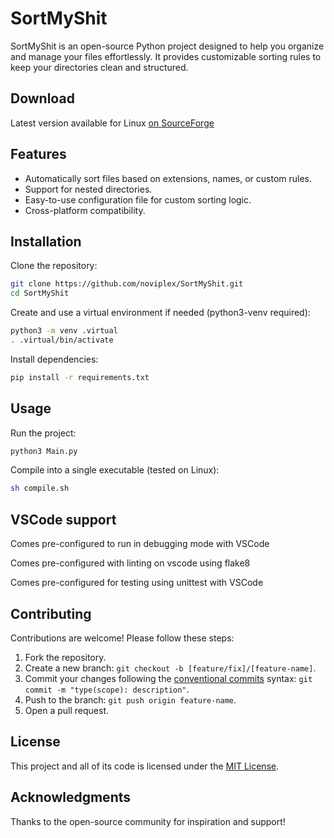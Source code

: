 # SortMyShit

SortMyShit is an open-source Python project designed to help you organize and manage your files effortlessly. It provides customizable sorting rules to keep your directories clean and structured.

## Download

Latest version available for Linux [on SourceForge](https://sourceforge.net/projects/sortmyshit/)

## Features

- Automatically sort files based on extensions, names, or custom rules.
- Support for nested directories.
- Easy-to-use configuration file for custom sorting logic.
- Cross-platform compatibility.

## Installation

Clone the repository:

```bash
git clone https://github.com/noviplex/SortMyShit.git
cd SortMyShit
```

Create and use a virtual environment if needed (python3-venv required):

```bash
python3 -m venv .virtual
. .virtual/bin/activate 
```


Install dependencies:

```bash
pip install -r requirements.txt
```

## Usage

Run the project:

```bash
python3 Main.py
```

Compile into a single executable (tested on Linux):

```bash
sh compile.sh
```

## VSCode support

Comes pre-configured to run in debugging mode with VSCode

Comes pre-configured with linting on vscode using flake8 

Comes pre-configured for testing using unittest with VSCode


## Contributing

Contributions are welcome! Please follow these steps:

1. Fork the repository.
2. Create a new branch: `git checkout -b [feature/fix]/[feature-name]`.
3. Commit your changes following the [conventional commits](https://www.conventionalcommits.org/en/v1.0.0/) syntax: `git commit -m "type(scope): description"`.
4. Push to the branch: `git push origin feature-name`.
5. Open a pull request.

## License

This project and all of its code is licensed under the [MIT License](https://mit-license.org/).

## Acknowledgments

Thanks to the open-source community for inspiration and support!
